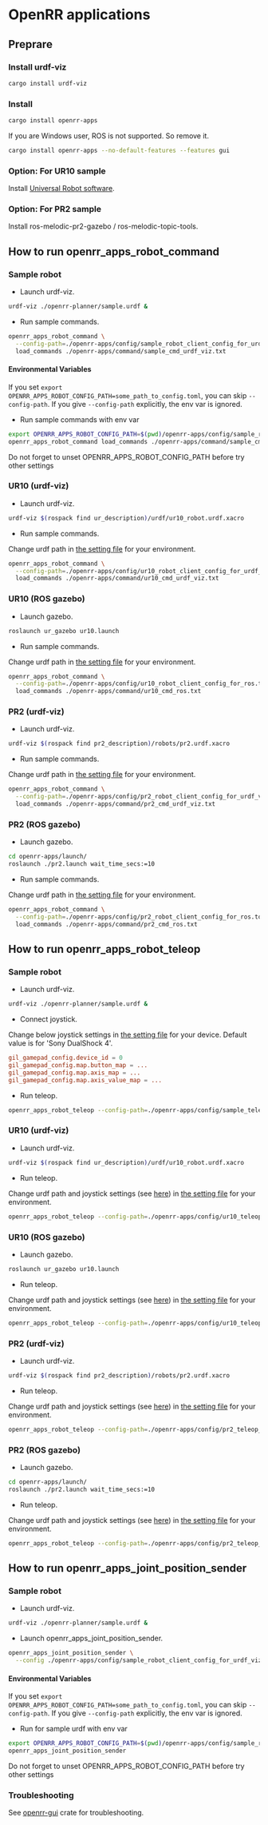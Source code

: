 # OpenRR applications

## Preprare

### Install urdf-viz

```bash
cargo install urdf-viz
```

### Install

```bash
cargo install openrr-apps
```

If you are Windows user, ROS is not supported.
So remove it.

```bash
cargo install openrr-apps --no-default-features --features gui
```

### Option: For UR10 sample

Install [Universal Robot software](https://github.com/ros-industrial/universal_robot).

### Option: For PR2 sample

Install ros-melodic-pr2-gazebo / ros-melodic-topic-tools.

## How to run openrr_apps_robot_command

### Sample robot

- Launch urdf-viz.

```bash
urdf-viz ./openrr-planner/sample.urdf &
```

- Run sample commands.

```bash
openrr_apps_robot_command \
  --config-path=./openrr-apps/config/sample_robot_client_config_for_urdf_viz.toml \
  load_commands ./openrr-apps/command/sample_cmd_urdf_viz.txt
```

#### Environmental Variables

If you set `export OPENRR_APPS_ROBOT_CONFIG_PATH=some_path_to_config.toml`, you can skip
`--config-path`. If you give `--config-path` explicitly, the env var is ignored.

- Run sample commands with env var

```bash
export OPENRR_APPS_ROBOT_CONFIG_PATH=$(pwd)/openrr-apps/config/sample_robot_client_config_for_urdf_viz.toml
openrr_apps_robot_command load_commands ./openrr-apps/command/sample_cmd_urdf_viz.txt
```

Do not forget to unset OPENRR_APPS_ROBOT_CONFIG_PATH before try other settings

### UR10 (urdf-viz)

- Launch urdf-viz.

```bash
urdf-viz $(rospack find ur_description)/urdf/ur10_robot.urdf.xacro
```

- Run sample commands.

Change urdf path in [the setting file](./config/ur10_robot_client_config_for_urdf_viz.toml) for your environment.

```bash
openrr_apps_robot_command \
  --config-path=./openrr-apps/config/ur10_robot_client_config_for_urdf_viz.toml \
  load_commands ./openrr-apps/command/ur10_cmd_urdf_viz.txt
```

### UR10 (ROS gazebo)

- Launch gazebo.

```bash
roslaunch ur_gazebo ur10.launch
```

- Run sample commands.

Change urdf path in [the setting file](./config/ur10_robot_client_config_for_ros.toml) for your environment.

```bash
openrr_apps_robot_command \
  --config-path=./openrr-apps/config/ur10_robot_client_config_for_ros.toml \
  load_commands ./openrr-apps/command/ur10_cmd_ros.txt
```

### PR2 (urdf-viz)

- Launch urdf-viz.

```bash
urdf-viz $(rospack find pr2_description)/robots/pr2.urdf.xacro
```

- Run sample commands.

Change urdf path in [the setting file](./config/pr2_robot_client_config_for_urdf_viz.toml) for your environment.

```bash
openrr_apps_robot_command \
  --config-path=./openrr-apps/config/pr2_robot_client_config_for_urdf_viz.toml \
  load_commands ./openrr-apps/command/pr2_cmd_urdf_viz.txt
```

### PR2 (ROS gazebo)

- Launch gazebo.

```bash
cd openrr-apps/launch/
roslaunch ./pr2.launch wait_time_secs:=10
```

- Run sample commands.

Change urdf path in [the setting file](./config/pr2_robot_client_config_for_ros.toml) for your environment.

```bash
openrr_apps_robot_command \
  --config-path=./openrr-apps/config/pr2_robot_client_config_for_ros.toml \
  load_commands ./openrr-apps/command/pr2_cmd_ros.txt
```

## How to run openrr_apps_robot_teleop

### Sample robot

- Launch urdf-viz.

```bash
urdf-viz ./openrr-planner/sample.urdf &
```

- <a id="joystick">Connect joystick</a>.

Change below joystick settings in [the setting file](./config/sample_teleop_config_urdf_viz.toml) for your device.
Default value is for 'Sony DualShock 4'.

```TOML
gil_gamepad_config.device_id = 0
gil_gamepad_config.map.button_map = ...
gil_gamepad_config.map.axis_map = ...
gil_gamepad_config.map.axis_value_map = ...
```

- Run teleop.

```bash
openrr_apps_robot_teleop --config-path=./openrr-apps/config/sample_teleop_config_urdf_viz.toml
```

### UR10 (urdf-viz)

- Launch urdf-viz.

```bash
urdf-viz $(rospack find ur_description)/urdf/ur10_robot.urdf.xacro
```

- Run teleop.

Change urdf path and joystick settings (see [here](#joystick)) in [the setting file](./config/ur10_robot_client_config_for_urdf_viz.toml) for your environment.


```bash
openrr_apps_robot_teleop --config-path=./openrr-apps/config/ur10_teleop_config_urdf_viz.toml
```

### UR10 (ROS gazebo)

- Launch gazebo.

```bash
roslaunch ur_gazebo ur10.launch
```

- Run teleop.

Change urdf path and joystick settings (see [here](#joystick)) in [the setting file](./config/ur10_robot_client_config_for_ros.toml) for your environment.


```bash
openrr_apps_robot_teleop --config-path=./openrr-apps/config/ur10_teleop_config_ros.toml
```

### PR2 (urdf-viz)

- Launch urdf-viz.

```bash
urdf-viz $(rospack find pr2_description)/robots/pr2.urdf.xacro
```

- Run teleop.

Change urdf path and joystick settings (see [here](#joystick)) in [the setting file](./config/pr2_robot_client_config_for_urdf_viz.toml) for your environment.


```bash
openrr_apps_robot_teleop --config-path=./openrr-apps/config/pr2_teleop_config_urdf_viz.toml
```

### PR2 (ROS gazebo)

- Launch gazebo.

```bash
cd openrr-apps/launch/
roslaunch ./pr2.launch wait_time_secs:=10
```

- Run teleop.

Change urdf path and joystick settings (see [here](#joystick)) in [the setting file](./config/pr2_robot_client_config_for_ros.toml) for your environment.


```bash
openrr_apps_robot_teleop --config-path=./openrr-apps/config/pr2_teleop_config_ros.toml
```

## How to run openrr_apps_joint_position_sender

### Sample robot

- Launch urdf-viz.

```bash
urdf-viz ./openrr-planner/sample.urdf &
```

- Launch openrr_apps_joint_position_sender.

```bash
openrr_apps_joint_position_sender \
  --config ./openrr-apps/config/sample_robot_client_config_for_urdf_viz.toml
```

#### Environmental Variables

If you set `export OPENRR_APPS_ROBOT_CONFIG_PATH=some_path_to_config.toml`, you can skip
`--config-path`. If you give `--config-path` explicitly, the env var is ignored.

- Run for sample urdf with env var

```bash
export OPENRR_APPS_ROBOT_CONFIG_PATH=$(pwd)/openrr-apps/config/sample_robot_client_config_for_urdf_viz.toml
openrr_apps_joint_position_sender
```

Do not forget to unset OPENRR_APPS_ROBOT_CONFIG_PATH before try other settings

### Troubleshooting

See [openrr-gui](../openrr-gui/README.md#troubleshooting) crate for troubleshooting.
